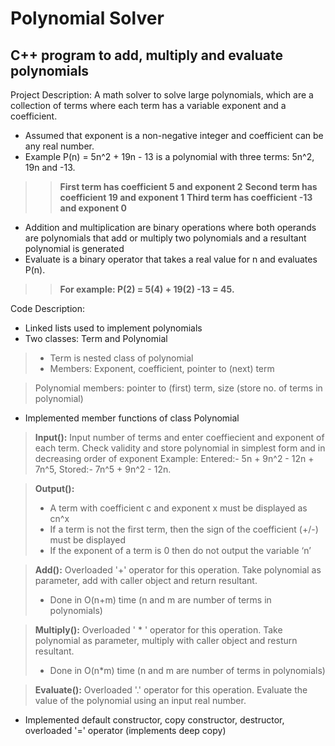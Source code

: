 # Polynomial Solver
## C++ program to add, multiply and evaluate polynomials

Project Description:
A math solver to solve large polynomials, which are a collection of terms where each term has a variable exponent and a coefficient.
* Assumed that exponent is a non-negative integer and coefficient can be any real number.
* Example P(n) = 5n^2 + 19n - 13 is a polynomial with three terms: 5n^2, 19n and -13.
>> **First term has coefficient 5 and exponent 2**
>> **Second term has coefficient 19 and exponent 1**
>> **Third term has coefficient -13 and exponent 0**
* Addition and multiplication are binary operations where both operands are polynomials that add or multiply two polynomials and a resultant polynomial is generated
* Evaluate is a binary operator that takes a real value for n and evaluates P(n).
>> **For example: P(2) = 5(4) + 19(2) -13 = 45.**

Code Description:
* Linked lists used to implement polynomials
* Two classes: Term and Polynomial
> * Term is nested class of polynomial
> * Members: Exponent, coefficient, pointer to (next) term

> Polynomial members: pointer to (first) term, size (store no. of terms in polynomial)
* Implemented member functions of class Polynomial
>**Input():** Input number of terms and enter coeffiecient and exponent of each term. Check validity and store polynomial in simplest form and in decreasing order of exponent
> Example: Entered:- 5n + 9n^2 - 12n + 7n^5, Stored:- 7n^5 + 9n^2 - 12n.

>**Output():**
>* A term with coefficient c and exponent x must be displayed as cn^x
>* If a term is not the first term, then the sign of the coefficient (+/-) must be displayed
>* If the exponent of a term is 0 then do not output the variable ‘n’

>**Add():** Overloaded '+' operator for this operation. Take polynomial as parameter, add with caller object and return resultant.
>* Done in O(n+m) time (n and m are number of terms in polynomials)
 
>**Multiply():** Overloaded ' * ' operator for this operation. Take polynomial as parameter, multiply with caller object and resturn resultant.
>* Done in O(n*m) time (n and m are number of terms in polynomials)
 
>**Evaluate():** Overloaded '.' operator for this operation. Evaluate the value of the polynomial using an input real number.
* Implemented default constructor, copy constructor, destructor, overloaded '=' operator (implements deep copy)
